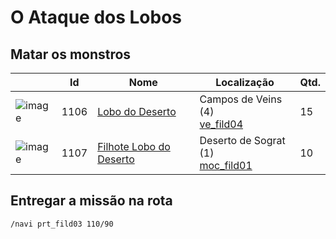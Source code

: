 # O Ataque dos Lobos

## Matar os monstros

| | Id | Nome | Localização | Qtd. |
| - | - | - | - | - |
| ![image](https://file5s.ratemyserver.net/mobs/1106.gif) | 1106 | [Lobo do Deserto](https://ratemyserver.net/mob_db.php?mob_id=1106&small=1&back=1) | Campos de Veins (4)<br>[ve_fild04](https://ratemyserver.net/index.php?page=npc_shop_warp&map=ve_fild04) | 15 |
| ![image](https://file5s.ratemyserver.net/mobs/1107.gif) | 1107 | [Filhote Lobo do Deserto](https://ratemyserver.net/mob_db.php?mob_id=1107&small=1&back=1) | Deserto de Sograt (1)<br>[moc_fild01](https://ratemyserver.net/index.php?page=npc_shop_warp&map=moc_fild01) | 10 |

## Entregar a missão na rota

```
/navi prt_fild03 110/90
```

